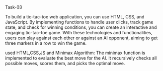 Task-03

To build a tic-tac-toe web application, you can use HTML, CSS, and JavaScript. By implementing functions to handle user clicks, track game state, and check for winning conditions, you can create an interactive and engaging tic-tac-toe game. With these technologies and functionalities, users can play against each other or against an Al opponent, aiming to get three markers in a row to win the game.

used
HTML,CSS,JS and
Minimax Algorithm: The minimax function is implemented to evaluate the best move for the AI. It recursively checks all possible moves, scores them, and picks the optimal move.
